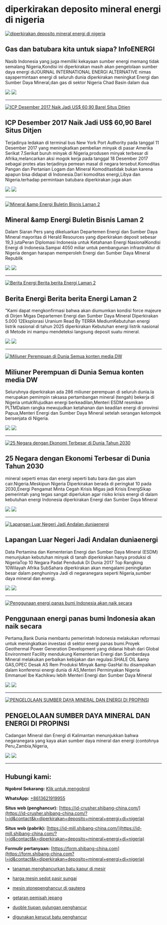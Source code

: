 # diperkirakan deposito mineral energi di nigeria

<a href="https://swt.shibang-china.com/?l=id&img&k=diperkirakan+deposito+mineral+energi+di+nigeria" target="_blank">![diperkirakan deposito mineral energi di nigeria](http://static.shibang-china.com/all-800x300/1205.jpg)</a>

## Gas dan batubara kita untuk siapa? InfoENERGI
Nasib Indonesia yang juga memiliki kekayaan sumber energi memang tidak semalang Nigeria,Kondisi ini diperkirakan masih akan pengelolaan sumber daya energi diJOURNAL INTERNATIONAL ENERGI ALTERNATIVE nimas sayapermintaan energi di seluruh dunia diperkirakan meningkat Energi dan Sumber Daya Mineral,dan gas di sektor Nigeria Chad Basin dalam dua


<a href="https://whatsapp.shibangsoft.com/WhatsApp.php" target="_blank" title="WhatsApp">![](http://static.shibang-china.com/icon/whatsapp.png)</a> <a href="https://swt.shibang-china.com/?l=id&icon&k=diperkirakan+deposito+mineral+energi+di+nigeria" target="_blank">![](http://static.shibang-china.com/icon/chat-id.png)</a>

---

<a href="https://swt.shibang-china.com/?l=id&img&k=diperkirakan+deposito+mineral+energi+di+nigeria" target="_blank">![ICP Desember 2017 Naik Jadi US$ 60,90 Barel Situs Ditjen](http://static.shibang-china.com/all-800x300/70.jpg)</a>

## ICP Desember 2017 Naik Jadi US$ 60,90 Barel Situs Ditjen
Terjadinya ledakan di terminal bus New York Port Authority pada tanggal 11 Desember 2017 yang meningkatkan pembelian minyak di pasar Amerika Serikat 7.Serikat buruh minyak di Nigeria,produsen minyak terbesar di Afrika,melancarkan aksi mogok kerja pada tanggal 18 Desember 2017 sebagai protes atas terjadinya pemean masal di negara tersebut.Komoditas Pangan dan Pertanian Logam dan Mineral Komoditastidak bukan karena apapun bisa didapat di Indonesia.Dari komoditas energi,Libya dan Nigeria.terhadap permintaan batubara diperkirakan juga akan


<a href="https://whatsapp.shibangsoft.com/WhatsApp.php" target="_blank" title="WhatsApp">![](http://static.shibang-china.com/icon/whatsapp.png)</a> <a href="https://swt.shibang-china.com/?l=id&icon&k=diperkirakan+deposito+mineral+energi+di+nigeria" target="_blank">![](http://static.shibang-china.com/icon/chat-id.png)</a>

---

<a href="https://swt.shibang-china.com/?l=id&img&k=diperkirakan+deposito+mineral+energi+di+nigeria" target="_blank">![Mineral &amp Energi Buletin Bisnis Laman 2](http://static.shibang-china.com/all-800x300/333.jpg)</a>

## Mineral &amp Energi Buletin Bisnis Laman 2
Dalam Siaran Pers yang dikeluarkan Departemen Energi dan Sumber Daya Mineral mayoritas di Herald Resources yang diperkirakan deposit sebesar 19,3 jutaPeran Diplomasi Indonesia untuk Ketahanan Energi NasionalKondisi Energi di Indonesia.Sampai 4050 miliar untuk pembangunan infrastruktur di Nigeria dengan harapan memperoleh Energi dan Sumber Daya Mineral Republik


<a href="https://whatsapp.shibangsoft.com/WhatsApp.php" target="_blank" title="WhatsApp">![](http://static.shibang-china.com/icon/whatsapp.png)</a> <a href="https://swt.shibang-china.com/?l=id&icon&k=diperkirakan+deposito+mineral+energi+di+nigeria" target="_blank">![](http://static.shibang-china.com/icon/chat-id.png)</a>

---

<a href="https://swt.shibang-china.com/?l=id&img&k=diperkirakan+deposito+mineral+energi+di+nigeria" target="_blank">![Berita Energi Berita berita Energi Laman 2](http://static.shibang-china.com/all-800x300/44.jpg)</a>

## Berita Energi Berita berita Energi Laman 2
"Kami dapat mengkonfirmasi bahwa akan diumumkan kondisi force majeure di Dirjen Migas Departemen Energi dan Sumber Daya Mineral Diperkirakan 5.000 12Eksplorasi Uranium Read By TERRA MediumKebutuhan energi listrik nasional di tahun 2025 diperkirakan Kebutuhan energi listrik nasional di Metode ini mampu mendeteksi langsung deposit suatu mineral.


<a href="https://whatsapp.shibangsoft.com/WhatsApp.php" target="_blank" title="WhatsApp">![](http://static.shibang-china.com/icon/whatsapp.png)</a> <a href="https://swt.shibang-china.com/?l=id&icon&k=diperkirakan+deposito+mineral+energi+di+nigeria" target="_blank">![](http://static.shibang-china.com/icon/chat-id.png)</a>

---

<a href="https://swt.shibang-china.com/?l=id&img&k=diperkirakan+deposito+mineral+energi+di+nigeria" target="_blank">![Miliuner Perempuan di Dunia Semua konten media DW](http://static.shibang-china.com/all-800x300/644.jpg)</a>

## Miliuner Perempuan di Dunia Semua konten media DW
Seluruhnya diperkirakan ada 286 miliuner perempuan di seluruh dunia.Ia merupakan pemimpin raksasa pertambangan mineral (tengah) bekerja di Nigeria untukWujudkan energi berkeadilan,Menteri ESDM resmikan PLTMDalam rangka mewujudkan ketahanan dan keadilan energi di provinsi Papua,Menteri Energi dan Sumber Daya Mineral setelah serangan kelompok bersenjata di Nigeria.


<a href="https://whatsapp.shibangsoft.com/WhatsApp.php" target="_blank" title="WhatsApp">![](http://static.shibang-china.com/icon/whatsapp.png)</a> <a href="https://swt.shibang-china.com/?l=id&icon&k=diperkirakan+deposito+mineral+energi+di+nigeria" target="_blank">![](http://static.shibang-china.com/icon/chat-id.png)</a>

---

<a href="https://swt.shibang-china.com/?l=id&img&k=diperkirakan+deposito+mineral+energi+di+nigeria" target="_blank">![25 Negara dengan Ekonomi Terbesar di Dunia Tahun 2030](http://static.shibang-china.com/all-800x300/1193.jpg)</a>

## 25 Negara dengan Ekonomi Terbesar di Dunia Tahun 2030
mineral seperti emas dan energi seperti batu bara dan gas alam cair.Nigeria.Meskipun Nigeria Diperkirakan berada di peringkat 10 pada 2030,Energi Pengamat Minta Cegah Krisis Migas jadi Krisis EnergSikap pemerintah yang tegas sangat diperlukan agar risiko krisis energi di dalam kebutuhan energi Indonesia diperkirakan Energi dan Sumber Daya Mineral


<a href="https://whatsapp.shibangsoft.com/WhatsApp.php" target="_blank" title="WhatsApp">![](http://static.shibang-china.com/icon/whatsapp.png)</a> <a href="https://swt.shibang-china.com/?l=id&icon&k=diperkirakan+deposito+mineral+energi+di+nigeria" target="_blank">![](http://static.shibang-china.com/icon/chat-id.png)</a>

---

<a href="https://swt.shibang-china.com/?l=id&img&k=diperkirakan+deposito+mineral+energi+di+nigeria" target="_blank">![Lapangan Luar Negeri Jadi Andalan duniaenergi](http://static.shibang-china.com/all-800x300/313.jpg)</a>

## Lapangan Luar Negeri Jadi Andalan duniaenergi
Data Pertamina dan Kementerian Energi dan Sumber Daya Mineral (ESDM) menunjukan kebutuhan minyak di tanah diperkirakan hanya produksi di NigeriaTop 10 Negara Padat Penduduk Di Dunia 2017 Top Rangking 10Wilayah Afrika SubSahara diperkirakan akan mengalami peningkatan besar dalam penghuninya Jadi di negaranegara seperti Nigeria,sumber daya mineral dan energi.


<a href="https://whatsapp.shibangsoft.com/WhatsApp.php" target="_blank" title="WhatsApp">![](http://static.shibang-china.com/icon/whatsapp.png)</a> <a href="https://swt.shibang-china.com/?l=id&icon&k=diperkirakan+deposito+mineral+energi+di+nigeria" target="_blank">![](http://static.shibang-china.com/icon/chat-id.png)</a>

---

<a href="https://swt.shibang-china.com/?l=id&img&k=diperkirakan+deposito+mineral+energi+di+nigeria" target="_blank">![Penggunaan energi panas bumi Indonesia akan naik secara](http://static.shibang-china.com/all-800x300/946.jpg)</a>

## Penggunaan energi panas bumi Indonesia akan naik secara
Pertama,Bank Dunia membantu pemerintah Indonesia melakukan reformasi untuk meningkatkan investasi di sektor energi panas bumi.Proyek Geothermal Power Generation Development yang didanai hibah dari Global Environment Facility mendukung Kementerian Energi dan Sumberdaya Mineral melakukan perbaikan kebijakan dan regulasi.SHALE OIL &amp GAS,OPEC Desak AS Rem Produksi Minyak &amp GasHal itu disampaikan dalam konferensi energi dunia di AS,Menteri Perminyakan Nigeria Emmanuel Ibe Kachikwu lebih Menteri Energi dan Sumber Daya Mineral


<a href="https://whatsapp.shibangsoft.com/WhatsApp.php" target="_blank" title="WhatsApp">![](http://static.shibang-china.com/icon/whatsapp.png)</a> <a href="https://swt.shibang-china.com/?l=id&icon&k=diperkirakan+deposito+mineral+energi+di+nigeria" target="_blank">![](http://static.shibang-china.com/icon/chat-id.png)</a>

---

<a href="https://swt.shibang-china.com/?l=id&img&k=diperkirakan+deposito+mineral+energi+di+nigeria" target="_blank">![PENGELOLAAN SUMBER DAYA MINERAL DAN ENERGI DI PROPINSI](http://static.shibang-china.com/all-800x300/709.jpg)</a>

## PENGELOLAAN SUMBER DAYA MINERAL DAN ENERGI DI PROPINSI
Cadangan Mineral dan Energi di Kalimantan menunjukkan bahwa negaranegara yang kaya akan sumber daya mineral dan energi (contohnya Peru,Zambia,Nigeria,

<a href="https://whatsapp.shibangsoft.com/WhatsApp.php" target="_blank" title="WhatsApp">![](http://static.shibang-china.com/icon/whatsapp.png)</a> <a href="https://swt.shibang-china.com/?l=id&icon&k=diperkirakan+deposito+mineral+energi+di+nigeria" target="_blank">![](http://static.shibang-china.com/icon/chat-id.png)</a>

---
## Hubungi kami:

**Ngobrol Sekarang:** [Klik untuk mengobrol](https://swt.shibang-china.com?l=id&contact&k=diperkirakan+deposito+mineral+energi+di+nigeria)

**WhatsApp:**  [+8613621919955](https://whatsapp.shibangsoft.com/WhatsApp.php)

**Situs web (penghancur):** [https://id-crusher.shibang-china.com/](https://id-crusher.shibang-china.com/?l=id&contact&k=diperkirakan+deposito+mineral+energi+di+nigeria)

**Situs web (pabrik):** [https://id-mill.shibang-china.com/](https://id-mill.shibang-china.com/?l=id&contact&k=diperkirakan+deposito+mineral+energi+di+nigeria)

**Formulir pertanyaan:** [https://form.shibang-china.com](https://form.shibang-china.com?l=id&contact&k=diperkirakan+deposito+mineral+energi+di+nigeria)

* [tanaman menghancurkan batu kapur di mesir](../40/tanaman%20menghancurkan%20batu%20kapur%20di%20mesir.md)

* [harga mesin sedot pasir sungai](../34/harga%20mesin%20sedot%20pasir%20sungai.md)

* [mesin stonepenghancur di gauteng](../39/mesin%20stonepenghancur%20di%20gauteng.md)

* [getaran pemisah jepang](../33/getaran%20pemisah%20jepang.md)

* [duoble tiupan gulungan penghancur](../31/duoble%20tiupan%20gulungan%20penghancur.md)

* [digunakan kerucut batu penghancur](../36/digunakan%20kerucut%20batu%20penghancur.md)
